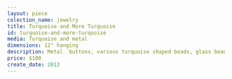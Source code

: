 ```yaml
---
layout: piece
colection_name: jewelry
title: Turquoise and More Turquoise
id: turquoise-and-more-turquoise
media: Turquoise and metal
dimensions: 12" hanging
description: Metal  buttons, various turquoise shaped beads, glass beads, stone, spacers findings and wiring working pendant of various turquoise, stone and glass beads. Metal button clasp.
price: $100
create_date: 2013
---
```

